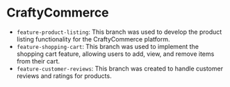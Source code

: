 # CraftyCommerce
- `feature-product-listing`: This branch was used to develop the product listing functionality for the CraftyCommerce platform.
- `feature-shopping-cart`: This branch was used to implement the shopping cart feature, allowing users to add, view, and remove items from their cart.
- `feature-customer-reviews`: This branch was created to handle customer reviews and ratings for products.
